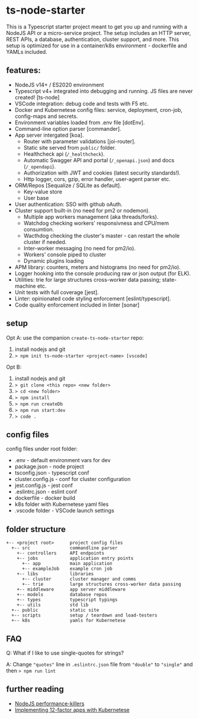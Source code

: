 # ts-node-starter
This is a Typescript starter project meant to get you up and running with a NodeJS API or a micro-service project. The setup includes an HTTP server, REST APIs, a database, authentication, cluster support, and more. This setup is optimized for use in a container/k8s environment - dockerfile and YAMLs included. 

## features:
- NodeJS v14+ / ES2020 environment 
- Typescript v4+ integrated into debugging and running. JS files are never created! [ts-node]
- VSCode integration: debug code and tests with F5 etc.
- Docker and Kubernetese config files: service, deployment, cron-job, config-maps and secrets.
- Environment variables loaded from .env file [dotEnv].
- Command-line option parser [commander].
- App server intergated [koa].
  - Router with parameter validations [joi-router].
  - Static site served from ```public/``` folder.
  - Healthcheck api (```/_healthcheck```).
  - Automatic Swagger API and portal (```/_openapi.json```) and docs (```/_opendapi```).
  - Authorization with JWT and cookies (latest security standards!).
  - Http logger, cors, gzip, error handler, user-agent parser etc.
- ORM/Repos [Sequalize / SQLite as default].
  - Key-value store
  - User base
- User authentication: SSO with github oAuth.
- Cluster support built-in (no need for pm2 or nodemon).
  - Multiple app workers management (aka threads/forks).
  - Watchdog checking workers' responsivness and CPU/mem consumtion.
  - Wacthdog checking the cluster's master - can restart the whole cluster if needed.
  - Inter-worker messaging (no need for pm2/io).
  - Workers' console piped to cluster
  - Dynamic plugins loading
- APM library: counters, meters and histograms (no need for pm2/io).
- Logger hooking into the console producing raw or json output (for ELK).
- Utilities: trie for large structures cross-worker data passing; state-machine etc.
- Unit tests with full coverage [jest].
- Linter: opinionated code styling enforcement [eslint/typescript].
- Code quality enforcement included in linter [sonar]

## setup
Opt A: use the companion ```create-ts-node-starter``` repo:
1. install nodejs and git
1. ```> npm init ts-node-starter <project-name> [vscode]```

Opt B: 
1. install nodejs and git
1. ```> git clone <this repo> <new folder>```
1. ```> cd <new folder>```
1. ```> npm install```
1. ```> npm run createDb```
1. ```> npm run start:dev```
1. ```> code .```

## config files
config files under root folder:
- .env - default environment vars for dev
- package.json - node project
- tsconfig.json - typescript conf
- cluster.config.js - conf for cluster configuration
- jest.config.js - jest conf
- .eslintrc.json - eslint conf
- dockerfile - docker build
- k8s folder with Kubernetese yaml files
- .vscode folder - VSCode launch settings

## folder structure
```
+-- <project root>      project config files
  +-- src               commandline parser
    +-- controllers     API endpoints
    +-- jobs            application entry points
      +-- app           main application
      +-- exampleJob    example cron job
    +-- libs            libraries
      +-- cluster       cluster manager and comms
      +-- trie          large structures cross-worker data passing
    +-- middleware      app server middleware
    +-- models          database repos
    +-- types           typescript typings
    +-- utils           std lib
  +-- public            static site
  +-- scripts           setup / teardown and load-testers
  +-- k8s               yamls for Kubernetese
```

## FAQ
Q: What if I like to use single-quotes for strings?

A: Change ```"quotes"``` line in ```.eslintrc.json``` file from ```"double"``` to ```"single"``` and then ```> npm run lint```

## further reading
- [NodeJS performance-killers](https://itnext.io/my-list-of-typical-performance-killers-of-nodejs-web-applications-60349b898234)
- [Implementing 12-factor apps with Kubernetese](https://medium.com/ibm-cloud/kubernetes-12-factor-apps-555a9a308caf)


